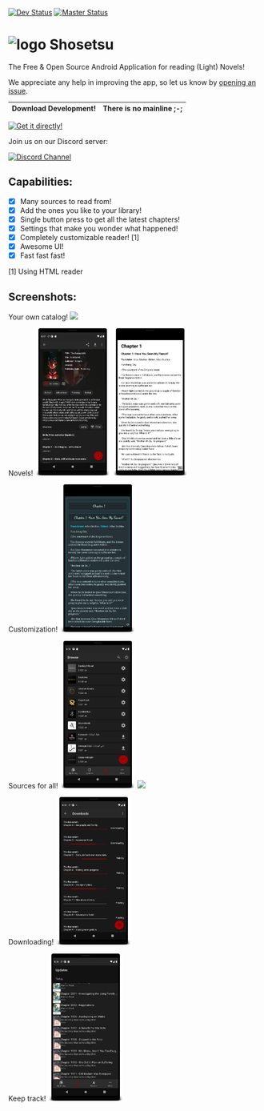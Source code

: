 [![Dev Status](https://travis-ci.com/shosetsuorg/android-app.svg?branch=development)](https://travis-ci.com/shosetsuorg/android-app)
[![Master Status](https://travis-ci.com/shosetsuorg/android-app.svg?branch=master)](https://travis-ci.com/shosetsuorg/android-app)

# ![logo](https://github.com/shosetsuorg/android-app/blob/development/android/src/main/res/mipmap-hdpi/ic_launcher.png) Shosetsu

The Free & Open Source Android Application for reading (Light) Novels!

We appreciate any help in improving the app, so let us know by [opening an issue](../../issues/new).

Download Development! | There is no mainline ;-;
---------------------- | ---------------------

<a href="https://github.com/shosetsuorg/shosetsu-preview/releases/latest"><img src="https://github.com/shosetsuorg/android-app/blob/development/android/src/debug/res/mipmap-xxxhdpi/ic_launcher.png" alt="Get it directly!" height="80"></a>

Join us on our Discord server:

<a href="https://discord.gg/ttSX7gB">
    <img src="https://discordapp.com/assets/e4923594e694a21542a489471ecffa50.svg" alt="Discord Channel" width=240px>
</a>

## Capabilities:

- [x] Many sources to read from!
- [x] Add the ones you like to your library!
- [x] Single button press to get all the latest chapters!
- [x] Settings that make you wonder what happened!
- [x] Completely customizable reader! [1]
- [x] Awesome UI!
- [x] Fast fast fast!

[1] Using HTML reader

## Screenshots:

Your own catalog!
<img src="./screenshots/shosetsu-library.png" width="30%"></img>

Novels!
<img src="./screenshots/shosetsu-novel-info.png" width="30%"></img>
<img src="./screenshots/shosetsu-reader-html-plain.png" width="30%"></img>

Customization!
<img src="./screenshots/shosetsu-reader-html-custom.png" width="30%"></img>

Sources for all!
<img src="./screenshots/shosetsu-browse.png" width="30%"></img>
<img src="./screenshots/shosetsu-browse-royalroad.png" width="30%"></img>

Downloading!
<img src="./screenshots/shosetsu-download.png" width="30%"></img>

Keep track!
<img src="./screenshots/shosetsu-updates.png" width="30%"></img>